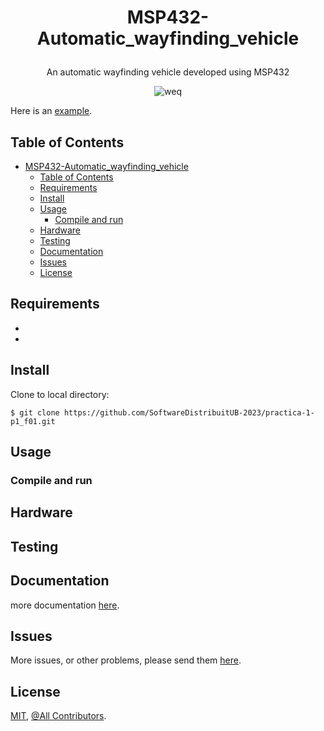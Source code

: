 # <p align="center"> MSP432-Automatic_wayfinding_vehicle

<div align="center">

An automatic wayfinding vehicle developed using MSP432

</div>

<div align="center">

![weq]()

</div>

Here is an [example](https://ariadnacortesdanes.github.io/StormBraining/).

## Table of Contents

- [ MSP432-Automatic_wayfinding_vehicle](#-msp432-automatic_wayfinding_vehicle)
  - [Table of Contents](#table-of-contents)
  - [Requirements](#requirements)
  - [Install](#install)
  - [Usage](#usage)
    - [Compile and run](#compile-and-run)
  - [Hardware](#hardware)
  - [Testing](#testing)
  - [Documentation](#documentation)
  - [Issues](#issues)
  - [License](#license)

## Requirements

-

-

## Install

Clone to local directory:

`$ git clone https://github.com/SoftwareDistribuitUB-2023/practica-1-p1_f01.git`

## Usage

### Compile and run

## Hardware

## Testing

## Documentation

more documentation [here]().

## Issues

More issues, or other problems, please send them [here]().

## License

[MIT](), [@All Contributors](#contributing).

